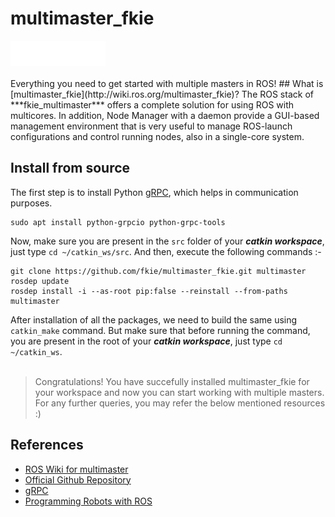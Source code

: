 # multimaster_fkie
<img src="../assets/img/ROS_logo.png" alt="drawing" height="40"/>
<br><br>
Everything you need to get started with multiple masters in ROS!
## What is [multimaster_fkie](http://wiki.ros.org/multimaster_fkie)?
The ROS stack of ***fkie_multimaster*** offers a complete solution for using ROS with multicores. In addition, Node Manager with a daemon provide a GUI-based management environment that is very useful to manage ROS-launch configurations and control running nodes, also in a single-core system.

## Install from source
The first step is to install Python [gRPC](https://grpc.io/), which helps in communication purposes.
```
sudo apt install python-grpcio python-grpc-tools
```
Now, make sure you are present in the `src` folder of your ***catkin workspace***, just type `cd ~/catkin_ws/src`. And then, execute the following commands :-
```
git clone https://github.com/fkie/multimaster_fkie.git multimaster
rosdep update
rosdep install -i --as-root pip:false --reinstall --from-paths multimaster
```
After installation of all the packages, we need to build the same using `catkin_make` command. But make sure that before running the command, you are present in the root of your ***catkin workspace***, just type `cd ~/catkin_ws`.
<br><br>
> Congratulations! You have succefully installed multimaster_fkie for your workspace and now you can start working with multiple masters. For any further queries, you may refer the below mentioned resources :)

## References
- [ROS Wiki for multimaster](http://wiki.ros.org/multimaster_fkie)  
- [Official Github Repository](https://github.com/fkie/multimaster_fkie)  
- [gRPC](https://grpc.io/)  
- [Programming Robots with ROS](../Programming_Robots_with_ROS.pdf)
